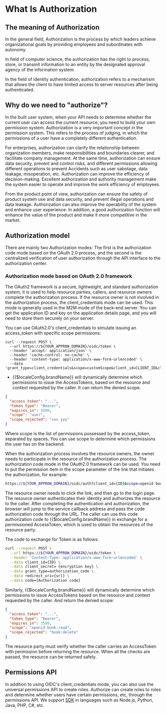 # What Is Authorization

<LastUpdated/>


## The meaning of Authorization

In the general field, Authorization is the process by which leaders achieve organizational goals by providing employees and subordinates with autonomy.

In field of computer science, the authorization has the right to process, store, or transmit information to an entity by the designated approval agency of the information system.

In the field of identity authentication, authorization refers to a mechanism that allows the client to have limited access to server resources after being authenticated.

## Why do we need to "authorize"?

In the built user system, when your API needs to determine whether the current user can access the current resource, you need to build your own permission system. Authorization is a very important concept in the permission system. This refers to the process of judging, in which the permissions of a user have a completely different authentication.

For enterprises, authorization can clarify the relationship between organization members, make responsibilities and boundaries clearer, and facilitate company management. At the same time, authorization can ensure data security, prevent and control risks, and different permissions allowing different operations to prevent Accidents such as user sabotage, data leakage, misoperation, etc. Authorization can improve the efficiency of decision-making. Excellent authorization and authority management make the system easier to operate and improve the work efficiency of employees.

From the product point of view, authorization can ensure the safety of product system use and data security, and prevent illegal operations and data leakage. Authorization can also improve the operability of the system and enhance user experience. In addition, a good authorization function will enhance the value of the product and make it more competitive in the market.


## Authorization model

There are mainly two Authorization modes:
The first is the authorization code mode based on the OAuth 2.0 process, and the second is the centralized verification of user authorization through the API interface to the authorization center.

### Authorization mode based on OAuth 2.0 framework

The OAuth2 framework is a secure, lightweight, and standard authorization system, it is used to help resource parties, callers, and resource owners complete the authorization process. If the resource owner is not involved in the authorization process, the client_credentials mode can be used. This mode is generally used in the M2M mode of the back-end server. You can get the application ID and key on the application details page, and you will need to store them securely on your server.

You can use OAuth2.0's client_credentials to simulate issuing an access_token with specific scope permissions:

```shell
curl --request POST \
  --url https://${YOUR_APPROW_DOMAIN}/oidc/token \
  --header 'accept: application/json' \
  --header 'cache-control: no-cache' \
  --header 'content-type: application/x-www-form-urlencoded' \
  --data 'grant_type=client_credentials&scope=customScope&client_id=CLIENT_ID&client_secret=CLIENT_SECRET'
```

- {{$localeConfig.brandName}} will dynamically determine which permissions to issue the AccessTokens, based on the resource and context requested by the caller. It can return the denied scope.
```json
{
  "access_token": "...",
  "token_type": "Bearer",
  "expires_in": 3599,
  "scope": "user",
  "scope_rejected": "xxx yyy"
}
```

Where scope is the list of permissions possessed by the access_token, separated by spaces. You can use scope to determine which permissions the user has on the backend.

When the authorization process involves the resource owners, the owner needs to participate in the resource of the authorization process. The authorization code mode in the OAuth2.0 framework can be used. You need to put the permission item in the scope parameter of the link that initiates the authorization, for example:

```sh
https://${YOUR_APPROW_DOMAIN}/oidc/auth?client_id={ID}&scope=openid book:read book:delete&redirect_uri={url}&state={spring}&response_type=code
```

The resource owner needs to click the link, and then go to the login page. The resource owner authenticates their identity and authorizes the resource to the caller. After completing the authentication and authorization, the browser will jump to the service callback address and pass the code authorization code through the URL. The caller can use this code authorization code to {{$localeConfig.brandName}} in exchange for a permissioned AccessToken, which is used to obtain the resources of the resource party.

The code to exchange for Token is as follows:

```sh
curl --request POST \
  --url https://${YOUR_APPROW_DOMAIN}/oidc/token \
  --header 'Content-Type: application/x-www-form-urlencoded' \
  --data client_id={ID} \
  --data client_secret= {encryption key} \
  --data grant_type=authorization_code \
  --data redirect_uri={url} \
  --data code={Authorization code}
```

Similarly, {{$localeConfig.brandName}} will dynamically determine which permissions to issue AccessTokens based on the resource and context requested by the caller. And return the denied scope:

```json
{
  "access_token": "...",
  "token_type": "Bearer",
  "expires_in": 3599,
  "scope": "openid book:read",
  "scope_rejected": "book:delete"
}
```

The resource party must verify whether the caller carries an AccessToken with permission before returning the resource. When all the checks are passed, the resource can be returned safely.

## Permissions API

In addition to using OIDC's client_credentials mode, you can also use the universal permissions API to create roles. Authorize can create roles to roles and determine whether users have certain permissions, etc, through the permissions API. We support [SDK](/guides/access-control/) in languages such as Node.js, Python, Java, PHP, C#, etc.
